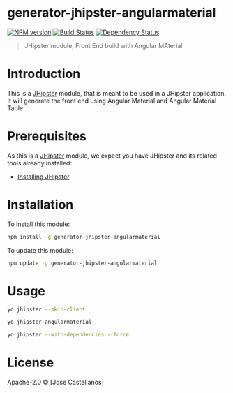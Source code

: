 # generator-jhipster-angularmaterial
[![NPM version][npm-image]][npm-url] [![Build Status][travis-image]][travis-url] [![Dependency Status][daviddm-image]][daviddm-url]
> JHipster module, Front End build with Angular MAterial

# Introduction

This is a [JHipster](http://jhipster.github.io/) module, that is meant to be used in a JHipster application.
It will generate the front end using Angular Material and Angular Material Table

# Prerequisites

As this is a [JHipster](http://jhipster.github.io/) module, we expect you have JHipster and its related tools already installed:

- [Installing JHipster](https://jhipster.github.io/installation.html)

# Installation

To install this module:

```bash
npm install -g generator-jhipster-angularmaterial
```

To update this module:
```bash
npm update -g generator-jhipster-angularmaterial
```

# Usage
```bash
yo jhipster --skip-client

yo jhipster-angularmaterial

yo jhipster --with-dependencies --force
```
# License

Apache-2.0 © [Jose Castellanos]

[npm-image]: https://img.shields.io/npm/v/generator-jhipster-angularmaterial.svg
[npm-url]: https://npmjs.org/package/generator-jhipster-angularmaterial
[travis-image]: https://travis-ci.org/matlock08/generator-jhipster-angularmaterial.svg?branch=master
[travis-url]: https://travis-ci.org/matlock08/generator-jhipster-angularmaterial
[daviddm-image]: https://david-dm.org/matlock08/generator-jhipster-angularmaterial.svg?theme=shields.io
[daviddm-url]: https://david-dm.org/matlock08/generator-jhipster-module
